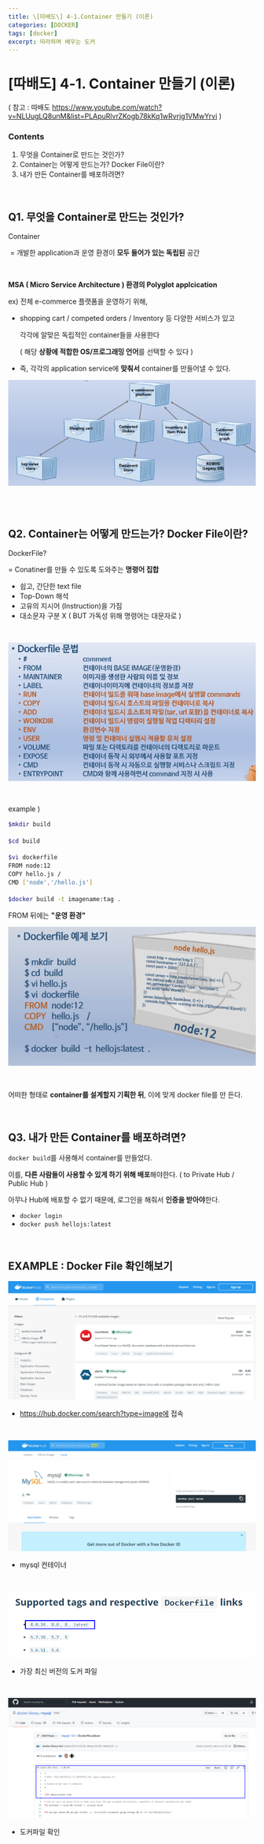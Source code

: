 ```yaml
---
title: \[따배도\] 4-1.Container 만들기 (이론)
categories: [DOCKER]
tags: [docker]
excerpt: 따라하며 배우는 도커
---
```


<script src="https://cdn.mathjax.org/mathjax/latest/MathJax.js?config=TeX-AMS-MML_HTMLorMML" type="text/javascript"></script>

# \[따배도] 4-1. Container 만들기 (이론)

( 참고 : 따배도 https://www.youtube.com/watch?v=NLUugLQ8unM&list=PLApuRlvrZKogb78kKq1wRvrjg1VMwYrvi )

### Contents

1. 무엇을 Container로 만드는 것인가?
2. Container는 어떻게 만드는가? Docker File이란?
3. 내가 만든 Container를 배포하려면?

<br>

## Q1. 무엇을 Container로 만드는 것인가?

Container 

​	= 개발한 application과 운영 환경이 **모두 들어가 있는 독립된** 공간

<br>

**MSA ( Micro Service Architecture ) 환경의 Polyglot applcication**

ex) 전체 e-commerce 플랫폼을 운영하기 위해,

- shopping cart / competed orders / Inventory 등 다양한 서비스가 있고

  각각에 알맞은 독립적인 container들을 사용한다

  ( 해당 **상황에 적합한 OS/프로그래밍 언어**를 선택할 수 있다 )

- 즉, 각각의 application service에 **맞춰서** container를 만들어낼 수 있다.

![figure2](/assets/img/docker/img59.png)

<br>

<br>

## Q2. Container는 어떻게 만드는가? Docker File이란?

DockerFile?

 = Conatiner를 만들 수 있도록 도와주는 **명령어 집합**

- 쉽고, 간단한 text file
- Top-Down 해석
- 고유의 지시어 (Instruction)을 가짐
- 대소문자 구분 X 
  ( BUT 가독성 위해 명령어는 대문자로 )

<br>

![figure2](/assets/img/docker/img60.png)

<br>

example )

```bash
$mkdir build

$cd build

$vi dockerfile
FROM node:12
COPY hello.js /
CMD ['node','/hello.js']

$docker build -t imagename:tag .
```

FROM 뒤에는 **"운영 환경"**

![figure2](/assets/img/docker/img61.png)

<br>

어떠한 형태로 **container를 설계할지 기획한 뒤**, 이에 맞게 docker file를 만  든다.

<br>

## Q3. 내가 만든 Container를 배포하려면?

`docker build`를 사용해서 container를 만들었다.

이를, **다른 사람들이 사용할 수 있게 하기 위해 배포**해야한다.
( to Private Hub / Public Hub )

아무나 Hub에 배포할 수 없기 때문에, 로그인을 해줘서 **인증을 받아야**한다.

- `docker login`
- `docker push hellojs:latest`

<br>

## EXAMPLE : Docker File 확인해보기

![figure2](/assets/img/docker/img62.png)

- https://hub.docker.com/search?type=image에 접속

<br>

![figure2](/assets/img/docker/img63.png)

- mysql 컨테이너 

<br>

![figure2](/assets/img/docker/img64.png)

- 가장 최신 버전의 도커 파일

<br>

![figure2](/assets/img/docker/img65.png)

- 도커파일 확인